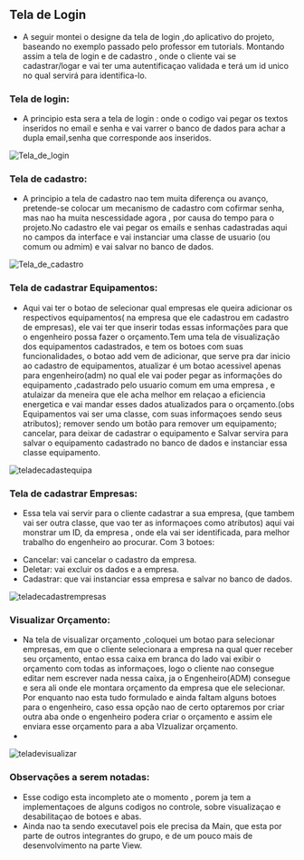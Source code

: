 
## Tela de Login
   - A seguir montei o designe da tela de login ,do aplicativo do projeto, baseando no exemplo passado pelo professor em tutorials. Montando assim a tela de login e de cadastro , onde o cliente vai se cadastrar/logar e vai ter uma autentificaçao validada e terá um id unico no qual servirá para identifica-lo.

### Tela de login:
   - A principio esta sera a tela de login : onde o codigo vai pegar os textos inseridos no email e senha e vai varrer o banco de dados para achar a dupla email,senha que corresponde aos inseridos.

![Tela_de_login](https://github.com/user-attachments/assets/a5d9b931-a415-452b-ba56-c344cc6db9d0)


### Tela de cadastro:

   - A principio a tela de cadastro nao tem muita diferença ou avanço, pretende-se colocar um mecanismo de cadastro com cofirmar senha, mas nao ha muita nescessidade agora , por causa do tempo para o projeto.No cadastro ele vai pegar os emails e senhas cadastradas aqui no campos da interface e vai instanciar uma classe de usuario (ou comum ou admim) e vai salvar no banco de dados.
   
![Tela_de_cadastro](https://github.com/user-attachments/assets/f54a4f63-9038-47f3-a79c-ec8c4b4ec03e)

### Tela de cadastrar Equipamentos:
   - Aqui vai ter o botao de selecionar qual empresas ele queira adicionar os respectivos equipamentos( na empresa que ele cadastrou em cadastro de empresas), ele vai ter que inserir todas essas informações para que o engenheiro possa fazer o orçamento.Tem uma tela de visualização dos equipamentos cadastrados, e tem os botoes com suas funcionalidades, o botao add vem de adicionar, que serve pra dar inicio ao cadastro de equipamentos, atualizar é um botao acessivel apenas para engenheiro(adm) no qual ele vai poder pegar as informações do equipamento ,cadastrado pelo usuario comum em uma empresa , e atulaizar da meneira que ele acha melhor em relaçao a eficiencia energetica e vai mandar esses dados atualizados para o orçamento.(obs Equipamentos vai ser uma classe, com suas informaçoes sendo seus atributos); remover sendo um botão para remover um equipamento; cancelar, para deixar de cadastrar o equipamento e Salvar servira para salvar o equipamento cadastrado no banco de dados e instanciar essa classe equipamento.

![teladecadastequipa](https://github.com/user-attachments/assets/1aa359c6-c198-4194-a280-9bd79b8ff86a)

### Tela de cadastrar Empresas:
 - Essa tela vai servir para o cliente cadastrar a sua empresa, (que tambem vai ser outra classe, que vao ter as informaçoes como atributos) aqui vai monstrar um ID, da empresa , onde ela vai ser identificada, para melhor trabalho do engenheiro ao procurar. Com 3 botoes:
 * Cancelar: vai cancelar o cadastro da empresa.
 * Deletar: vai excluir os dados e a empresa.
 * Cadastrar: que vai instanciar essa empresa e salvar no banco de dados.
   
![teladecadastrempresas](https://github.com/user-attachments/assets/cfad2870-ead9-4aaf-96e4-50d6515b4002)

### Visualizar Orçamento:
- Na tela de visualizar orçamento ,coloquei um botao para selecionar empresas, em que o cliente selecionara a empresa na qual quer receber seu orçamento, entao essa caixa em branca do lado vai exibir o orçamento com todas as informaçoes, logo o cliente nao consegue editar nem escrever nada nessa caixa, ja o Engenheiro(ADM) consegue e sera ali onde ele montara orçamento da empresa que ele selecionar. Por enquanto nao esta tudo formulado e ainda faltam alguns botoes para o engenheiro, caso essa opção nao de certo optaremos por criar outra aba onde o engenheiro podera criar o orçamento e assim ele enviara esse orçamento para a aba VIzualizar orçamento.
- 
![teladevisualizar](https://github.com/user-attachments/assets/9d6e6d16-4cc9-4590-b438-eb97658e8d04)

### Observações a serem notadas:
- Esse codigo esta incompleto ate o momento , porem ja tem a implementaçoes de alguns codigos no controle, sobre visualizaçao e desabilitaçao de botoes e abas.
- Ainda nao ta sendo executavel pois ele precisa da Main, que esta por parte de outros integrantes do grupo, e de um pouco mais de desenvolvimento na parte View.
